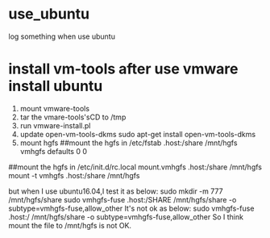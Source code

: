 # use_ubuntu
log something when use ubuntu


# install vm-tools after use vmware install ubuntu
1. mount vmware-tools
2. tar the vmare-tools'sCD to /tmp
3. run vmware-install.pl
4. update open-vm-tools-dkms
sudo apt-get install open-vm-tools-dkms
5. mount hgfs 
##mount the hgfs in /etc/fstab
.host:/share        /mnt/hgfs       vmhgfs     defaults 0 0
  
##mount the hgfs in /etc/init.d/rc.local
mount.vmhgfs .host:/share /mnt/hgfs
mount -t vmhgfs .host:/share /mnt/hgfs

but when I use ubuntu16.04,I test it as below:
sudo mkdir -m 777 /mnt/hgfs/share
sudo vmhgfs-fuse .host:/SHARE /mnt/hgfs/share -o subtype=vmhgfs-fuse,allow_other
It's not ok as below:
sudo vmhgfs-fuse .host:/ /mnt/hgfs/share -o subtype=vmhgfs-fuse,allow_other
So I think mount the file to /mnt/hgfs is not OK.
    
